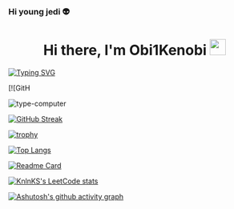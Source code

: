 ### Hi young jedi :alien:
<h1 align="center">Hi there, I'm Obi1Kenobi  
<img src="https://github.com/blackcater/blackcater/raw/main/images/Hi.gif" height="32"/></h1>






[![Typing SVG](https://readme-typing-svg.herokuapp.com?color=%2336BCF7&lines=Computer+science+student)](https://git.io/typing-svg)




[![GitH







  
  
 ![type-computer](https://user-images.githubusercontent.com/115603453/197324733-6304c31f-03c9-4973-817d-ddb8445079c8.gif)

  
  

  
  
  
  
  
  

  
  
 [![GitHub Streak](https://github-readme-streak-stats.herokuapp.com/?user=DenverCoder1)](https://git.io/streak-stats)
  
  
  
  
  
  
  
  
  
  
  
  
  
  
  
  
  
  
  
  
  
  
  
  
  
[![trophy](https://github-profile-trophy.vercel.app/?username=ryo-ma)](https://github.com/ryo-ma/github-profile-trophy)
  
  
  
  
  
[![Top Langs](https://github-readme-stats.vercel.app/api/top-langs/?username=anuraghazra&layout=compact)](https://github.com/anuraghazra/github-readme-stats)

  
  
  
  
  
  [![Readme Card](https://github-readme-stats.vercel.app/api/pin/?username=anuraghazra&repo=github-readme-stats)](https://github.com/anuraghazra/github-readme-stats)

  
  
  
  
  
  [![KnlnKS's LeetCode stats](https://leetcode-stats-six.vercel.app/api?username=KnlnKS&theme=dark)](https://github.com/KnlnKS/leetcode-stats)
 
  
  
  
  
  
  [![Ashutosh's github activity graph](https://activity-graph.herokuapp.com/graph?username=Ashutosh00710)](https://github.com/ashutosh00710/github-readme-activity-graph)
  
  
  
  
  
  
  
  
  
